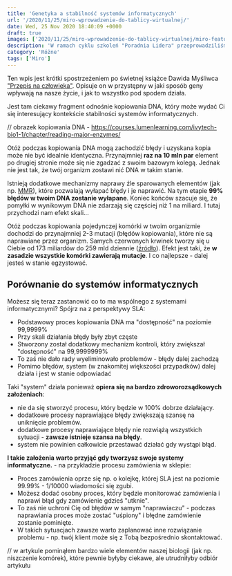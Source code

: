 ```yaml
---
title: 'Genetyka a stabilność systemów informatycznych'
url: '/2020/11/25/miro-wprowadzenie-do-tablicy-wirtualnej/'
date: Wed, 25 Nov 2020 18:40:09 +0000
draft: true
images: ['2020/11/25/miro-wprowadzenie-do-tablicy-wirtualnej/miro-featured-image.jpg']
description: 'W ramach cyklu szkoleń "Poradnia Lidera" przeprowadziliśmy wprowadzenie do tablicy wirtualnej Miro.'
category: 'Różne'
tags: ['Miro']
---
```


Ten wpis jest krótki spostrzeżeniem po świetnej książce Dawida Myśliwca ["Przepis na człowieka"](https://lubimyczytac.pl/ksiazka/4917880/przepis-na-czlowieka-czyli-krotki-wstep-do-odpowiedzi-na-pytanie-dlaczego-jestesmy-jacy-jestesmy). Opisuje on w przystępny w jaki sposób geny wpływają na nasze życie, i jak to wszystko pod spodem działa.

Jest tam ciekawy fragment odnośnie kopiowania DNA, który może wydać Ci się interesujący kontekście stabilności systemów informatycznych.

// obrazek kopiowania DNA - https://courses.lumenlearning.com/ivytech-bio1-1/chapter/reading-major-enzymes/

Otóż podczas kopiowania DNA mogą zachodzić błędy i uzyskana kopia może nie być idealnie identyczna. Przynajmniej **raz na 10 mln par** element po drugiej stronie może się nie zgadzać z swoim bazowym kolegą. Jednak nie jest tak, że twój organizm zostawi nić DNA w takim stanie.

Istnieją dodatkowe mechanizmy naprawy źle sparowanych elementów (jak np. [MMR](https://en.wikipedia.org/wiki/DNA_mismatch_repair)), które pozwalają wyłapać błędy i je naprawić. Na tym etapie **99% błędów w twoim DNA zostanie wyłapane**. Koniec końców szacuje się, że pomyłki w wynikowym DNA nie zdarzają się częściej niż 1 na miliard. I tutaj przychodzi nam efekt skali...

Otóż podczas kopiowania pojedynczej komórki w twoim organizmie dochodzi do przynajmniej 2-3 mutacji (błędów kopiowania), które nie są naprawiane przez organizm. Samych czerwonych krwinek tworzy się u Ciebie od 173 miliardów do 259 mld dziennie ([źródło](https://www.healthline.com/health/number-of-cells-in-body#daily-production)). Efekt jest taki, że **w zasadzie wszystkie komórki zawierają mutacje**. I co najlepsze - dalej jesteś w stanie egzystować.

## Porównanie do systemów informatycznych
Możesz się teraz zastanowić co to ma wspólnego z systemami informatycznymi? Spójrz na z perspektywy SLA:

- Podstawowy proces kopiowania DNA ma "dostępność" na poziomie 99,9999%
- Przy skali działania błędy były zbyt częste
- Stworzony został dodatkowy mechanizm kontroli, który zwiększał "dostępność" na 99,9999999%
- To zaś nie dało rady wyeliminowało problemów - błędy dalej zachodzą
- Pomimo błędów, system (w znakomitej większości przypadków) dalej działa i jest w stanie odpowiadać

Taki "system" działa ponieważ **opiera się na bardzo zdroworozsądkowych założeniach**:
- nie da się stworzyć procesu, który będzie w 100% dobrze działający.
- dodatkowe procesy naprawiające błędy zwiększają szansę na uniknięcie problemów.
- dodatkowe procesy naprawiające błędy nie rozwiążą wszystkich sytuacji - **zawsze istnieje szansa na błędy**.
-  system nie powinien całkowicie przestawać działać gdy wystąpi błąd.

**I takie założenia warto przyjąć gdy tworzysz swoje systemy informatyczne.** - na przykładzie procesu zamówienia w sklepie:
- Proces zamówienia oprze się np. o kolejkę, której SLA jest na poziomie 99.99% - 1/10000 wiadomości się zgubi.
- Możesz dodać osobny proces, który będzie monitorować zamówienia i naprawi błąd gdy zamówienie gdzieś "utknie".
- To zaś nie uchroni Cię od błędów w samym "naprawiaczu" - podczas naprawiania proces może zostać "uśpiony" i błędne zamówienie zostanie pominięte.
- W takich sytuacjach zawsze warto zaplanować inne rozwiązanie problemu - np. twój klient może się z Tobą bezpośrednio skontaktować.

// w artykule pominąłem bardzo wiele elementów naszej biologii (jak np. niszczenie komórek), które pewnie byłyby ciekawe, ale utrudniłyby odbiór artykułu